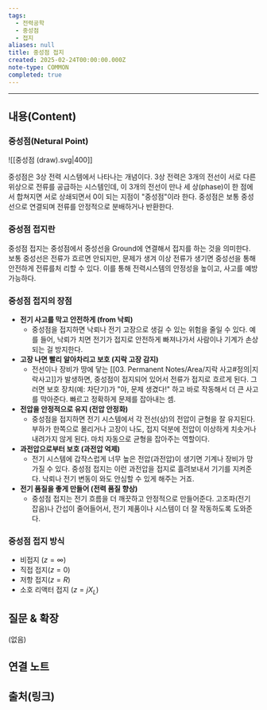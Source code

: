 ```yaml
---
tags:
  - 전력공학
  - 중성점
  - 접지
aliases: null
title: 중성점 접지
created: 2025-02-24T00:00:00.000Z
note-type: COMMON
completed: true
---
```


---

## 내용(Content)

### 중성점(Netural Point)

![[중성점 (draw).svg|400]]

중성점은 3상 전력 시스템에서 나타나는 개념이다. 3상 전력은 3개의 전선이 서로 다른 위상으로 전류를 공급하는 시스템인데, 이 3개의 전선이 만나 세 상(phase)이 한 점에서 합쳐지면 서로 상쇄되면서 0이 되는 지점이 "중성점"이라 한다. 중성점은 보통 중성선으로 연결되며 전류를 안정적으로 분배하거나 반환한다.

### 중성점 접지란

중성점 접지는 중성점에서 중성선을 Ground에 연결해서 접지를 하는 것을 의미한다. 보통 중성선은 전류가 흐르면 안되지만, 문제가 생겨 이상 전류가 생기면 중성선을 통해 안전하게 전류를처 리할 수 있다. 이를 통해 전력시스템의 안정성을 높이고, 사고를 예방 가능하다.

### 중성점 접지의 장점

- **전기 사고를 막고 안전하게 (from 낙뢰)**
    - 중성점을 접지하면 낙뢰나 전기 고장으로 생길 수 있는 위험을 줄일 수 있다. 예를 들어, 낙뢰가 치면 전기가 접지로 안전하게 빠져나가서 사람이나 기계가 손상되는 걸 방지한다.
- **고장 나면 빨리 알아차리고 보호 (지락 고장 감지)**
    - 전선이나 장비가 땅에 닿는 [[03. Permanent Notes/Area/지락 사고#정의|지락사고]]가 발생하면, 중성점이 접지되어 있어서 전류가 접지로 흐르게 된다. 그러면 보호 장치(예: 차단기)가 "아, 문제 생겼다!" 하고 바로 작동해서 더 큰 사고를 막아준다. 빠르고 정확하게 문제를 잡아내는 셈.
- **전압을 안정적으로 유지 (전압 안정화)**
    - 중성점을 접지하면 전기 시스템에서 각 전선(상)의 전압이 균형을 잘 유지된다. 부하가 한쪽으로 몰리거나 고장이 나도, 접지 덕분에 전압이 이상하게 치솟거나 내려가지 않게 된다. 마치 자동으로 균형을 잡아주는 역할이다.
- **과전압으로부터 보호 (과전압 억제)**
    - 전기 시스템에 갑작스럽게 너무 높은 전압(과전압)이 생기면 기계나 장비가 망가질 수 있다. 중성점 접지는 이런 과전압을 접지로 흘려보내서 기기를 지켜준다. 낙뢰나 전기 변동이 와도 안심할 수 있게 해주는 거죠.
- **전기 품질을 좋게 만들어 (전력 품질 향상)**
    - 중성점 접지는 전기 흐름을 더 깨끗하고 안정적으로 만들어준다. 고조파(전기 잡음)나 간섭이 줄어들어서, 전기 제품이나 시스템이 더 잘 작동하도록 도와준다.

### 중성점 접지 방식

- 비접지 ($z = \infty$)
- 직접 접지($z = 0$)
- 저항 접지($z = R$)
- 소호 리액터 접지 ($z = jX_{L}$)


## 질문 & 확장

(없음)

## 연결 노트

## 출처(링크)





